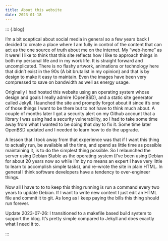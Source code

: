 ```yaml
---
title: About this website
date: 2023-01-18
---
```


::: {.blog}

I’m a bit sceptical about social media in general so a few years back I decided
to create a place where I am fully in control of the content that can act as the
one source of truth about me on the internet. My “web-home” as it were! I like
to think that this site reflects how I like to approach things in both my
personal life and in my work life. It is straight forward and uncomplicated.
There is no flashy artwork, animations or technology here that didn’t exist in
the 90s (A bit brutalist in my opinion) and that is by design to make it easy to
maintain. Even the images have been very compressed to save on bandwidth as well
as energy usage.

Originally I had hosted this website using an operating system whose design and
goals I really admire (OpenBSD), and a static site generator called Jekyll. I
launched the site and promptly forgot about it since it’s one of those things I
want to be there but to not have to think much about. A couple of months later I
got a security alert on my Github account that a library I was using had a
security vulnerability, so I had to take some time away from what I wanted to be
doing that day to fix it.  Some time later OpenBSD updated and I needed to learn
how to do the upgrade.

A lesson that I took away from that experience was that if I want this thing to
actually run, be available all the time, and spend as little time as possible
maintaining it, is to do the simplest thing possible. So I relaunched the server
using Debian Stable as the operating system (I’ve been using Debian for about 20
years now so while I’m by no means an expert I have very little to learn to
accomplish simple tasks), and re-wrote the site in plain HTML. In general I
think software developers have a tendency to over-engineer things.

Now all I have to to to keep this thing running is run a command every two years
to update Debian. If I want to write new content I just edit an HTML file and
commit it to git. As long as I keep paying the bills this thing should run
forever.

Update 2023-07-26: I transitioned to a makefile based build system to support
the blog. It’s pretty simple compared to Jekyll and does exactly what I need it
to.

:::
